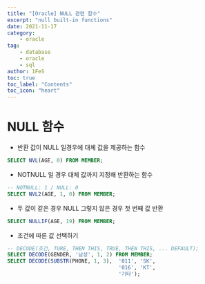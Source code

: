 ```yaml
---
title: "[Oracle] NULL 관련 함수"
excerpt: "null built-in functions"
date: 2021-11-17
category:
    - oracle
tag:
    - database
    - oracle
    - sql
author: 1FeS
toc: true
toc_label: "Contents"
toc_icon: "heart"
---
```


# NULL 함수

- 반환 값이 NULL 일경우에 대체 값을 제공하는 함수
```sql
SELECT NVL(AGE, 0) FROM MEMBER;
```

- NOTNULL 일 경우 대체 값까지 지정해 반환하는 함수
```sql
-- NOTNULL: 1 / NULL: 0
SELECT NVL2(AGE, 1, 0) FROM MEMBER;
```

- 두 값이 같은 경우 NULL 그렇지 않은 경우 첫 번째 값 반환
```sql
SELECT NULLIF(AGE, 19) FROM MEMBER;
```

- 조건에 따른 값 선택하기
```sql
-- DECODE(조건, TURE, THEN THIS, TRUE, THEN THIS, ... DEFAULT);
SELECT DECODE(GENDER, '남성', 1, 2) FROM MEMBER;
SELECT DECODE(SUBSTR(PHONE, 1, 3),  '011', 'SK', 
                                    '016', 'KT', 
                                    '기타');
```
